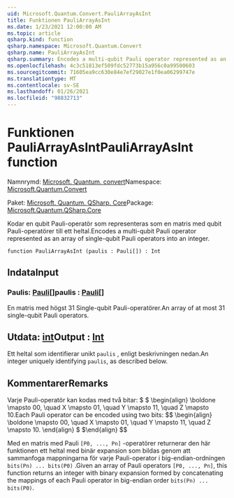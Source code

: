 ```yaml
---
uid: Microsoft.Quantum.Convert.PauliArrayAsInt
title: Funktionen PauliArrayAsInt
ms.date: 1/23/2021 12:00:00 AM
ms.topic: article
qsharp.kind: function
qsharp.namespace: Microsoft.Quantum.Convert
qsharp.name: PauliArrayAsInt
qsharp.summary: Encodes a multi-qubit Pauli operator represented as an array of single-qubit Pauli operators into an integer.
ms.openlocfilehash: 4c3c51813ef509fdc52773b15a956c0a99500603
ms.sourcegitcommit: 71605ea9cc630e84e7ef29027e1f0ea06299747e
ms.translationtype: MT
ms.contentlocale: sv-SE
ms.lasthandoff: 01/26/2021
ms.locfileid: "98832713"
---
```

# <a name="pauliarrayasint-function"></a><span data-ttu-id="4e120-102">Funktionen PauliArrayAsInt</span><span class="sxs-lookup"><span data-stu-id="4e120-102">PauliArrayAsInt function</span></span>

<span data-ttu-id="4e120-103">Namnrymd: [Microsoft. Quantum. convert](xref:Microsoft.Quantum.Convert)</span><span class="sxs-lookup"><span data-stu-id="4e120-103">Namespace: [Microsoft.Quantum.Convert](xref:Microsoft.Quantum.Convert)</span></span>

<span data-ttu-id="4e120-104">Paket: [Microsoft. Quantum. QSharp. Core](https://nuget.org/packages/Microsoft.Quantum.QSharp.Core)</span><span class="sxs-lookup"><span data-stu-id="4e120-104">Package: [Microsoft.Quantum.QSharp.Core](https://nuget.org/packages/Microsoft.Quantum.QSharp.Core)</span></span>


<span data-ttu-id="4e120-105">Kodar en qubit Pauli-operatör som representeras som en matris med qubit Pauli-operatörer till ett heltal.</span><span class="sxs-lookup"><span data-stu-id="4e120-105">Encodes a multi-qubit Pauli operator represented as an array of single-qubit Pauli operators into an integer.</span></span>

```qsharp
function PauliArrayAsInt (paulis : Pauli[]) : Int
```


## <a name="input"></a><span data-ttu-id="4e120-106">Indata</span><span class="sxs-lookup"><span data-stu-id="4e120-106">Input</span></span>

### <a name="paulis--pauli"></a><span data-ttu-id="4e120-107">Paulis: [Pauli](xref:microsoft.quantum.lang-ref.pauli)[]</span><span class="sxs-lookup"><span data-stu-id="4e120-107">paulis : [Pauli](xref:microsoft.quantum.lang-ref.pauli)[]</span></span>

<span data-ttu-id="4e120-108">En matris med högst 31 Single-qubit Pauli-operatörer.</span><span class="sxs-lookup"><span data-stu-id="4e120-108">An array of at most 31 single-qubit Pauli operators.</span></span>



## <a name="output--int"></a><span data-ttu-id="4e120-109">Utdata: [int](xref:microsoft.quantum.lang-ref.int)</span><span class="sxs-lookup"><span data-stu-id="4e120-109">Output : [Int](xref:microsoft.quantum.lang-ref.int)</span></span>

<span data-ttu-id="4e120-110">Ett heltal som identifierar unikt `paulis` , enligt beskrivningen nedan.</span><span class="sxs-lookup"><span data-stu-id="4e120-110">An integer uniquely identifying `paulis`, as described below.</span></span>

## <a name="remarks"></a><span data-ttu-id="4e120-111">Kommentarer</span><span class="sxs-lookup"><span data-stu-id="4e120-111">Remarks</span></span>

<span data-ttu-id="4e120-112">Varje Pauli-operatör kan kodas med två bitar: $ $ \begin{align} \boldone \mapsto 00, \quad X \mapsto 01, \quad Y \mapsto 11, \quad Z \mapsto 10.</span><span class="sxs-lookup"><span data-stu-id="4e120-112">Each Pauli operator can be encoded using two bits: $$ \begin{align} \boldone \mapsto 00, \quad X \mapsto 01, \quad Y \mapsto 11, \quad Z \mapsto 10.</span></span>
<span data-ttu-id="4e120-113">\end{align} $ $</span><span class="sxs-lookup"><span data-stu-id="4e120-113">\end{align} $$</span></span>

<span data-ttu-id="4e120-114">Med en matris med Pauli `[P0, ..., Pn]` -operatörer returnerar den här funktionen ett heltal med binär expansion som bildas genom att sammanfoga mappningarna för varje Pauli-operator i big-endian-ordningen `bits(Pn) ... bits(P0)` .</span><span class="sxs-lookup"><span data-stu-id="4e120-114">Given an array of Pauli operators `[P0, ..., Pn]`, this function returns an integer with binary expansion formed by concatenating the mappings of each Pauli operator in big-endian order `bits(Pn) ... bits(P0)`.</span></span>